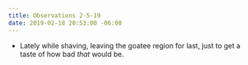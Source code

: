 ```yaml
---
title: Observations 2-5-19
date: 2019-02-18 20:53:00 -06:00
---
```


- Lately while shaving, leaving the goatee region for last, just to get a taste of how bad *that* would be.
